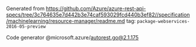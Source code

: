 Generated from https://github.com/Azure/azure-rest-api-specs/tree/3c764635e7d442b3e74caf593029fcd440b3ef82//specification/machinelearning/resource-manager/readme.md tag: `package-webservices-2016-05-preview`

Code generator @microsoft.azure/autorest.go@2.1.175


